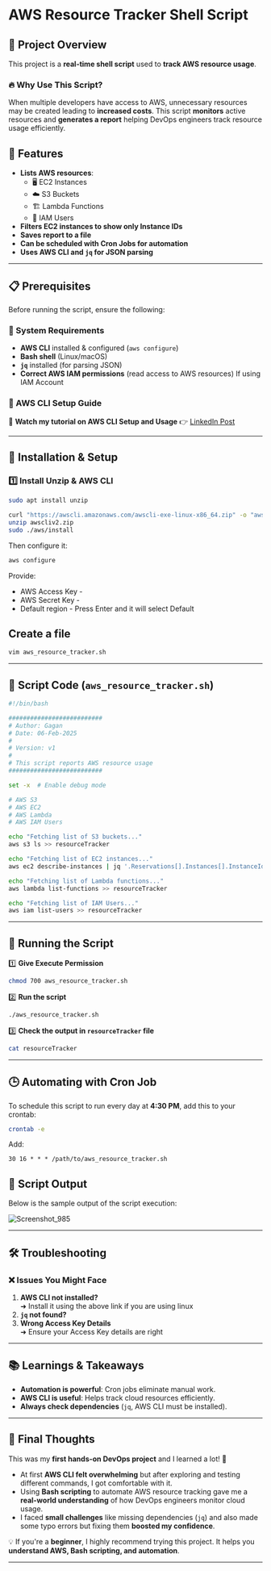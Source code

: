 # AWS Resource Tracker Shell Script

## 📌 Project Overview
This project is a **real-time shell script** used to **track AWS resource usage**.

### 🔥 Why Use This Script?
When multiple developers have access to AWS, unnecessary resources may be created leading to **increased costs**. This script **monitors** active resources and **generates a report** helping DevOps engineers track resource usage efficiently.

## 🚀 Features
- **Lists AWS resources**:
  - 🖥️ EC2 Instances
  - ☁️ S3 Buckets
  - 🏗️ Lambda Functions
  - 🔐 IAM Users
- **Filters EC2 instances to show only Instance IDs**
- **Saves report to a file**
- **Can be scheduled with Cron Jobs for automation**
- **Uses AWS CLI and `jq` for JSON parsing**

---

## 📋 Prerequisites
Before running the script, ensure the following:

### 🔧 System Requirements
- **AWS CLI** installed & configured (`aws configure`)
- **Bash shell** (Linux/macOS)
- **`jq`** installed (for parsing JSON)
- **Correct AWS IAM permissions** (read access to AWS resources) If using IAM Account

### 🔗 AWS CLI Setup Guide  
🔹 **Watch my tutorial on AWS CLI Setup and Usage** 👉 [LinkedIn Post](https://www.linkedin.com/posts/thegagankapoor_aws-cli-ec2-setup-activity-7292855727080054785-z9Op?utm_source=share&utm_medium=member_desktop&rcm=ACoAAFcwqqYBw0quEruUZMAfYQQX55vo42H15V0)  

---

## 📜 Installation & Setup

### 1️⃣ Install Unzip & AWS CLI
```bash
sudo apt install unzip
```

```bash
curl "https://awscli.amazonaws.com/awscli-exe-linux-x86_64.zip" -o "awscliv2.zip"
unzip awscliv2.zip
sudo ./aws/install
```
Then configure it:
```bash
aws configure
```
Provide:
- AWS Access Key - 
- AWS Secret Key - 
- Default region - Press Enter and it will select Default

## Create a file
```bash
vim aws_resource_tracker.sh
```

---

## 📝 Script Code (`aws_resource_tracker.sh`)

```bash
#!/bin/bash

##########################
# Author: Gagan
# Date: 06-Feb-2025
#
# Version: v1
#
# This script reports AWS resource usage
##########################

set -x  # Enable debug mode

# AWS S3
# AWS EC2
# AWS Lambda
# AWS IAM Users

echo "Fetching list of S3 buckets..."
aws s3 ls >> resourceTracker

echo "Fetching list of EC2 instances..."
aws ec2 describe-instances | jq '.Reservations[].Instances[].InstanceId' >> resourceTracker

echo "Fetching list of Lambda functions..."
aws lambda list-functions >> resourceTracker

echo "Fetching list of IAM Users..."
aws iam list-users >> resourceTracker
```

---

## 🏃 Running the Script
1️⃣ **Give Execute Permission**  
```bash
chmod 700 aws_resource_tracker.sh
```
2️⃣ **Run the script**  
```bash
./aws_resource_tracker.sh
```
3️⃣ **Check the output in `resourceTracker` file**
```bash
cat resourceTracker
```

---

## 🕒 Automating with Cron Job
To schedule this script to run every day at **4:30 PM**, add this to your crontab:
```bash
crontab -e
```
Add:
```
30 16 * * * /path/to/aws_resource_tracker.sh

```
## 📸 Script Output  
Below is the sample output of the script execution:  

![Screenshot_985](https://github.com/user-attachments/assets/ed274850-0078-4ffa-8efd-e2c8ae3ce0e0)



---

## 🛠️ Troubleshooting
### ❌ Issues You Might Face
1. **AWS CLI not installed?**  
   ➜ Install it using the above link if you are using linux
2. **`jq` not found?**  
3. **Wrong Access Key Details**  
   ➜ Ensure your Access Key details are right

---

## 📚 Learnings & Takeaways
- **Automation is powerful**: Cron jobs eliminate manual work.
- **AWS CLI is useful**: Helps track cloud resources efficiently.
- **Always check dependencies** (`jq`, AWS CLI must be installed).

---

## 🎯 Final Thoughts 

This was my **first hands-on DevOps project** and I learned a lot! 🚀  

- At first **AWS CLI felt overwhelming** but after exploring and testing different commands, I got comfortable with it.  
- Using **Bash scripting** to automate AWS resource tracking gave me a **real-world understanding** of how DevOps engineers monitor cloud usage.  
- I faced **small challenges** like missing dependencies (`jq`) and also made some typo errors but fixing them **boosted my confidence**.  

💡 If you're a **beginner**, I highly recommend trying this project. It helps you **understand AWS, Bash scripting, and automation**.  

---




